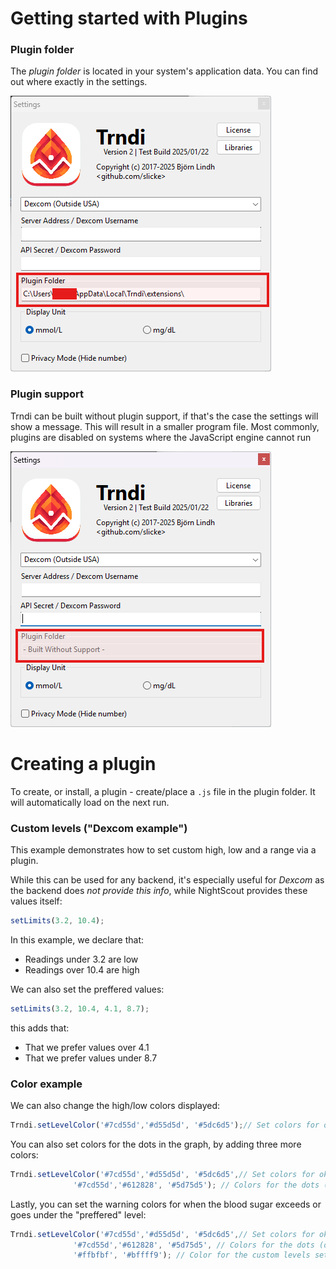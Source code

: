 # Getting started with Plugins

### Plugin folder
The _plugin folder_ is located in your system's application data. You can find out where exactly in the settings.

![Window](../doc/ext.png)

### Plugin support
Trndi can be built without plugin support, if that's the case the settings will show a message. This will result in a smaller program file. Most commonly, plugins are disabled on systems where the JavaScript engine cannot run 

![Window](../doc/no_ext.png)

# Creating a plugin
To create, or install, a plugin - create/place a ```.js``` file in the plugin folder. It will automatically load on the next run.

### Custom levels ("Dexcom example")
This example demonstrates how to set custom high, low and a range via a plugin.

While this can be used for any backend, it's especially useful for _Dexcom_ as the backend does _not provide this info_, while NightScout provides these values itself:

```javascript
setLimits(3.2, 10.4);
```
In this example, we declare that:
* Readings under 3.2 are low
* Readings over 10.4 are high

We can also set the preffered values:
```javascript
setLimits(3.2, 10.4, 4.1, 8.7);
```
this adds that:
* That we prefer values over 4.1
* That we prefer values under 8.7

### Color example
We can also change the high/low colors displayed:
```javascript
Trndi.setLevelColor('#7cd55d','#d55d5d', '#5dc6d5');// Set colors for okay readings, high readings and low readings vid HTML colors
```

You can also set colors for the dots in the graph, by adding three more colors:
```javascript
Trndi.setLevelColor('#7cd55d','#d55d5d', '#5dc6d5',// Set colors for okay readings, high readings and low readings vid HTML colors
              '#7cd55d','#612828', '#5d75d5'); // Colors for the dots (ok, hi, lo)
```

Lastly, you can set the warning colors for when the blood sugar exceeds or goes under the "preffered" level:
```javascript
Trndi.setLevelColor('#7cd55d','#d55d5d', '#5dc6d5',// Set colors for okay readings, high readings and low readings vid HTML colors
              '#7cd55d','#612828', '#5d75d5', // Colors for the dots (ok, hi, lo)
              '#ffbfbf', '#bffff9'); // Color for the custom levels set in NightScout (or via JS) (hi, lo)
```